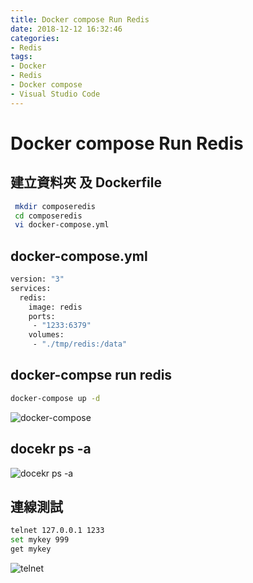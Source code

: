 ```yaml
---
title: Docker compose Run Redis
date: 2018-12-12 16:32:46
categories:
- Redis
tags:
- Docker
- Redis
- Docker compose
- Visual Studio Code
---
```

# Docker compose Run Redis

## 建立資料夾 及 Dockerfile

```bash
 mkdir composeredis
 cd composeredis
 vi docker-compose.yml
```

## docker-compose.yml

```bash
version: "3"
services:
  redis:
    image: redis
    ports:
     - "1233:6379"
    volumes:
     - "./tmp/redis:/data"
```

## docker-compse run redis

```bash
docker-compose up -d
```

![docker-compose](https://i.imgur.com/fzhLCey.png)

## docekr ps -a

![docekr ps -a](https://i.imgur.com/oCA5fVw.png)

## 連線測試

```bash
telnet 127.0.0.1 1233
set mykey 999
get mykey
```

![telnet](https://i.imgur.com/zz3UsVZ.png)